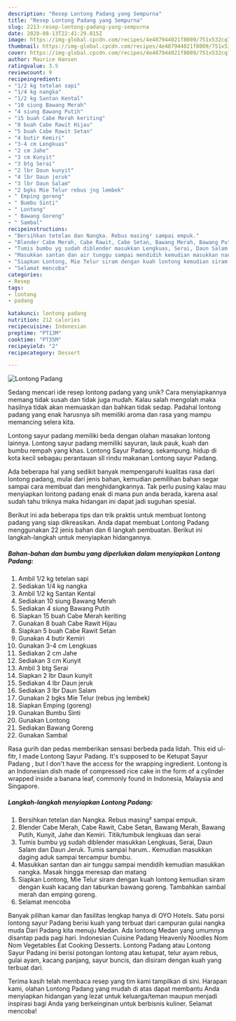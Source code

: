 ```yaml
---
description: "Resep Lontong Padang yang Sempurna"
title: "Resep Lontong Padang yang Sempurna"
slug: 2213-resep-lontong-padang-yang-sempurna
date: 2020-08-13T22:41:29.015Z
image: https://img-global.cpcdn.com/recipes/4e487944021f8009/751x532cq70/lontong-padang-foto-resep-utama.jpg
thumbnail: https://img-global.cpcdn.com/recipes/4e487944021f8009/751x532cq70/lontong-padang-foto-resep-utama.jpg
cover: https://img-global.cpcdn.com/recipes/4e487944021f8009/751x532cq70/lontong-padang-foto-resep-utama.jpg
author: Maurice Hansen
ratingvalue: 3.5
reviewcount: 9
recipeingredient:
- "1/2 kg tetelan sapi"
- "1/4 kg nangka"
- "1/2 kg Santan Kental"
- "10 siung Bawang Merah"
- "4 siung Bawang Putih"
- "15 buah Cabe Merah keriting"
- "8 buah Cabe Rawit Hijau"
- "5 buah Cabe Rawit Setan"
- "4 butir Kemiri"
- "3-4 cm Lengkuas"
- "2 cm Jahe"
- "3 cm Kunyit"
- "3 btg Serai"
- "2 lbr Daun kunyit"
- "4 lbr Daun jeruk"
- "3 lbr Daun Salam"
- "2 bgks Mie Telur rebus jng lembek"
- " Emping goreng"
- " Bumbu Sinti"
- " Lontong"
- " Bawang Goreng"
- " Sambal"
recipeinstructions:
- "Bersihkan tetelan dan Nangka. Rebus masing² sampai empuk."
- "Blender Cabe Merah, Cabe Rawit, Cabe Setan, Bawang Merah, Bawang Putih, Kunyit, Jahe dan Kemiri. Titik/tumbuk lengkuas dan serai"
- "Tumis bumbu yg sudah diblender masukkan Lengkuas, Serai, Daun Salam dan Daun Jeruk. Tumis sampai harum.. Kemudian masukkan daging aduk sampai tercampur bumbu."
- "Masukkan santan dan air tunggu sampai mendidih kemudian masukkan nangka. Masak hingga meresap dan matang"
- "Siapkan Lontong, Mie Telur siram dengan kuah lontong kemudian siram dengan kuah kacang dan taburkan bawang goreng. Tambahkan sambal merah dan emping goreng."
- "Selamat mencoba"
categories:
- Resep
tags:
- lontong
- padang

katakunci: lontong padang 
nutrition: 212 calories
recipecuisine: Indonesian
preptime: "PT13M"
cooktime: "PT35M"
recipeyield: "2"
recipecategory: Dessert

---
```



![Lontong Padang](https://img-global.cpcdn.com/recipes/4e487944021f8009/751x532cq70/lontong-padang-foto-resep-utama.jpg)

Sedang mencari ide resep lontong padang yang unik? Cara menyiapkannya memang tidak susah dan tidak juga mudah. Kalau salah mengolah maka hasilnya tidak akan memuaskan dan bahkan tidak sedap. Padahal lontong padang yang enak harusnya sih memiliki aroma dan rasa yang mampu memancing selera kita.

Lontong sayur padang memiliki beda dengan olahan masakan lontong lainnya. Lontong sayur padang memiliki sayuran, lauk pauk, kuah dan bumbu rempah yang khas. Lontong Sayur Padang. sekampung. hidup di kota kecil sebagau perantauan sll rindu makanan Lontong sayur Padang.

Ada beberapa hal yang sedikit banyak mempengaruhi kualitas rasa dari lontong padang, mulai dari jenis bahan, kemudian pemilihan bahan segar sampai cara membuat dan menghidangkannya. Tak perlu pusing kalau mau menyiapkan lontong padang enak di mana pun anda berada, karena asal sudah tahu triknya maka hidangan ini dapat jadi suguhan spesial.


Berikut ini ada beberapa tips dan trik praktis untuk membuat lontong padang yang siap dikreasikan. Anda dapat membuat Lontong Padang menggunakan 22 jenis bahan dan 6 langkah pembuatan. Berikut ini langkah-langkah untuk menyiapkan hidangannya.

<!--inarticleads1-->

##### Bahan-bahan dan bumbu yang diperlukan dalam menyiapkan Lontong Padang:

1. Ambil 1/2 kg tetelan sapi
1. Sediakan 1/4 kg nangka
1. Ambil 1/2 kg Santan Kental
1. Sediakan 10 siung Bawang Merah
1. Sediakan 4 siung Bawang Putih
1. Siapkan 15 buah Cabe Merah keriting
1. Gunakan 8 buah Cabe Rawit Hijau
1. Siapkan 5 buah Cabe Rawit Setan
1. Gunakan 4 butir Kemiri
1. Gunakan 3-4 cm Lengkuas
1. Sediakan 2 cm Jahe
1. Sediakan 3 cm Kunyit
1. Ambil 3 btg Serai
1. Siapkan 2 lbr Daun kunyit
1. Sediakan 4 lbr Daun jeruk
1. Sediakan 3 lbr Daun Salam
1. Gunakan 2 bgks Mie Telur (rebus jng lembek)
1. Siapkan  Emping (goreng)
1. Gunakan  Bumbu Sinti
1. Gunakan  Lontong
1. Sediakan  Bawang Goreng
1. Gunakan  Sambal


Rasa gurih dan pedas memberikan sensasi berbeda pada lidah. This eid ul-fitr, I made Lontong Sayur Padang. It&#39;s supposed to be Ketupat Sayur Padang , but I don&#39;t have the access for the wrapping ingredient. Lontong is an Indonesian dish made of compressed rice cake in the form of a cylinder wrapped inside a banana leaf, commonly found in Indonesia, Malaysia and Singapore. 

<!--inarticleads2-->

##### Langkah-langkah menyiapkan Lontong Padang:

1. Bersihkan tetelan dan Nangka. Rebus masing² sampai empuk.
1. Blender Cabe Merah, Cabe Rawit, Cabe Setan, Bawang Merah, Bawang Putih, Kunyit, Jahe dan Kemiri. Titik/tumbuk lengkuas dan serai
1. Tumis bumbu yg sudah diblender masukkan Lengkuas, Serai, Daun Salam dan Daun Jeruk. Tumis sampai harum.. Kemudian masukkan daging aduk sampai tercampur bumbu.
1. Masukkan santan dan air tunggu sampai mendidih kemudian masukkan nangka. Masak hingga meresap dan matang
1. Siapkan Lontong, Mie Telur siram dengan kuah lontong kemudian siram dengan kuah kacang dan taburkan bawang goreng. Tambahkan sambal merah dan emping goreng.
1. Selamat mencoba


Banyak pilihan kamar dan fasilitas lengkap hanya di OYO Hotels. Satu porsi lontong sayur Padang berisi kuah yang terbuat dari campuran gulai nangka muda Dari Padang kita menuju Medan. Ada lontong Medan yang umumnya disantap pada pagi hari. Indonesian Cuisine Padang Heavenly Noodles Nom Nom Vegetables Eat Cooking Desserts. Lontong Padang atau Lontong Sayur Padang ini berisi potongan lontong atau ketupat, telur ayam rebus, gulai ayam, kacang panjang, sayur buncis, dan disiram dengan kuah yang terbuat dari. 

Terima kasih telah membaca resep yang tim kami tampilkan di sini. Harapan kami, olahan Lontong Padang yang mudah di atas dapat membantu Anda menyiapkan hidangan yang lezat untuk keluarga/teman maupun menjadi inspirasi bagi Anda yang berkeinginan untuk berbisnis kuliner. Selamat mencoba!
